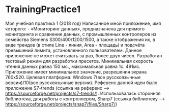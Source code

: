 # TrainingPractice1
Моя учебная практика 1 (2018 год)
Написанное мной приложение, имя которого: - «Мониторинг данных», 
предназначена для прямого мониторинга и сравнение данных, с промышленных контролеров из семейства Siemens S300/400/1200/1500, 
а также отображения их, в виде трендов (в стиле Line - линия, Area - площадь) и подсчёта превышений лимита, установленного пользователем. 
Данное приложение не может считывать за раз, более двух чисел. 
Разработан тестовый режим для разработки пресетов. 
Минимальная скорость чтения данных равна 150 мс., максимальная равна 1с. 491мс. 
Приложение имеет минимальное значение, разрешения экрана 760x520. 
Целевая платформа: Windows 7(все русскоязычные версии)/10(все русскоязычные версии).
Референс данной идеи было приложение S7-trends 
(ссылка на референс --> https://sourceforge.net/projects/s7-trends/).
Использовалась сторонняя библиотека, для работы с контроллером, Sharp7 
(ссылка библиотеку --> https://sourceforge.net/projects/snap7/files/Sharp7/)
